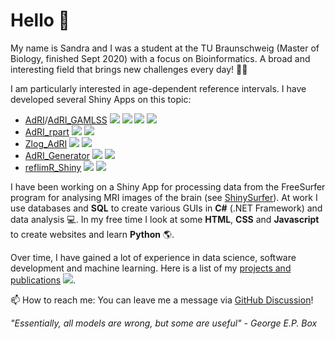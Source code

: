 # Hello 👋

My name is Sandra and I was a student at the TU Braunschweig (Master of Biology, finished Sept 2020) with a focus on Bioinformatics. A broad and interesting field that brings new challenges every day! 🌱🔬 

I am particularly interested in age-dependent reference intervals. I have developed several Shiny Apps on this topic:

- [AdRI](https://github.com/SandraKla/AdRI)/[AdRI_GAMLSS](https://github.com/SandraKla/AdRI_GAMLSS) ![](https://img.shields.io/github/license/SandraKla/AdRI.svg) ![](https://img.shields.io/github/last-commit/SandraKla/AdRI.svg) ![](https://img.shields.io/github/languages/count/SandraKla/AdRI.svg) ![](https://img.shields.io/github/languages/top/SandraKla/AdRI.svg)
- [AdRI_rpart](https://github.com/SandraKla/AdRI_rpart) ![](https://img.shields.io/github/license/SandraKla/AdRI_rpart.svg) ![](https://img.shields.io/github/last-commit/SandraKla/AdRI_rpart/master.svg)
- [Zlog_AdRI](https://github.com/SandraKla/Zlog_AdRI) ![](https://img.shields.io/github/license/SandraKla/Zlog_AdRI.svg) ![](https://img.shields.io/github/last-commit/SandraKla/Zlog_AdRI/master.svg)
- [AdRI_Generator](https://github.com/SandraKla/AdRI_Generator) ![](https://img.shields.io/github/license/SandraKla/AdRI_Generator.svg) ![](https://img.shields.io/github/last-commit/SandraKla/AdRI_Generator/master.svg)
- [reflimR_Shiny](https://github.com/SandraKla/reflimR_Shiny) ![](https://img.shields.io/github/license/SandraKla/reflimR_Shiny.svg) ![](https://img.shields.io/github/last-commit/SandraKla/reflimR_Shiny.svg)

I have been working on a Shiny App for processing data from the FreeSurfer program for analysing MRI images of the brain (see [ShinySurfer](https://github.com/SandraKla/ShinySurfer)). At work I use databases and __SQL__ to create various GUIs in __C#__ (.NET Framework) and data analysis 💻. In my free time I look at some __HTML__, __CSS__ and __Javascript__ to create websites and learn __Python__ 🌎.

Over time, I have gained a lot of experience in data science, software development and machine learning. Here is a list of my [projects and publications](https://sandrakla.github.io/SandraKla/about.html) ![](https://img.shields.io/github/last-commit/SandraKla/SandraKla.svg).

📫 How to reach me: You can leave me a message via [GitHub Discussion](https://github.com/SandraKla/SandraKla/discussions)!

_"Essentially, all models are wrong, but some are useful" - George E.P. Box_
